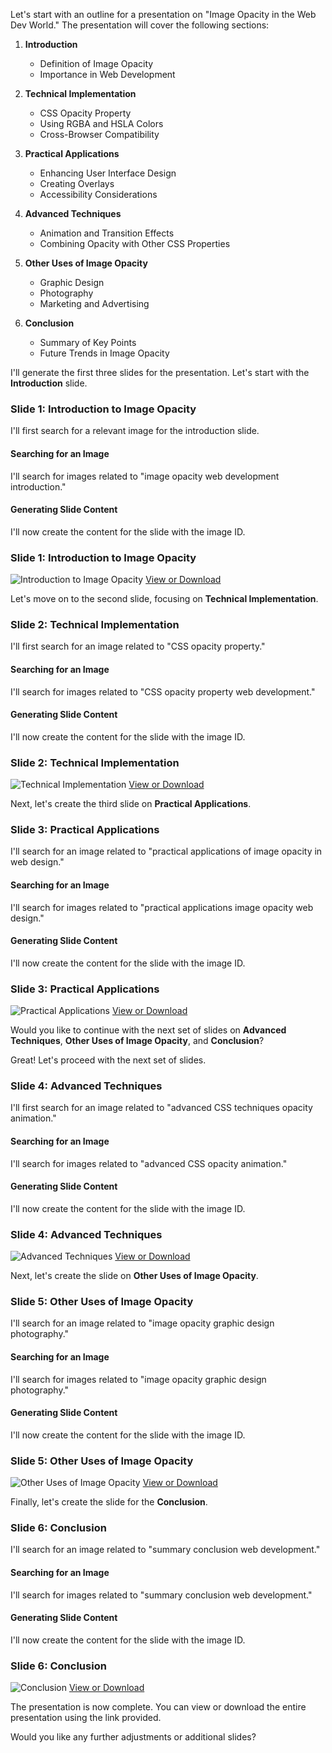 Let's start with an outline for a presentation on "Image Opacity in the Web Dev World." The presentation will cover the following sections:

1. **Introduction**
   - Definition of Image Opacity
   - Importance in Web Development

2. **Technical Implementation**
   - CSS Opacity Property
   - Using RGBA and HSLA Colors
   - Cross-Browser Compatibility

3. **Practical Applications**
   - Enhancing User Interface Design
   - Creating Overlays
   - Accessibility Considerations

4. **Advanced Techniques**
   - Animation and Transition Effects
   - Combining Opacity with Other CSS Properties

5. **Other Uses of Image Opacity**
   - Graphic Design
   - Photography
   - Marketing and Advertising

6. **Conclusion**
   - Summary of Key Points
   - Future Trends in Image Opacity

I'll generate the first three slides for the presentation. Let's start with the **Introduction** slide.

### Slide 1: Introduction to Image Opacity

I'll first search for a relevant image for the introduction slide. 

#### Searching for an Image
I'll search for images related to "image opacity web development introduction."

#### Generating Slide Content
I'll now create the content for the slide with the image ID.



### Slide 1: Introduction to Image Opacity

![Introduction to Image Opacity](https://slidesgpt.com/media/780d0277c80f)
[View or Download](https://slidesgpt.com/view/992ba903NaN647)

Let's move on to the second slide, focusing on **Technical Implementation**.

### Slide 2: Technical Implementation

I'll first search for an image related to "CSS opacity property."

#### Searching for an Image
I'll search for images related to "CSS opacity property web development."

#### Generating Slide Content
I'll now create the content for the slide with the image ID.



### Slide 2: Technical Implementation

![Technical Implementation](https://slidesgpt.com/media/8741af55c10f)
[View or Download](https://slidesgpt.com/view/992ba903NaN647)

Next, let's create the third slide on **Practical Applications**.

### Slide 3: Practical Applications

I'll search for an image related to "practical applications of image opacity in web design."

#### Searching for an Image
I'll search for images related to "practical applications image opacity web design."

#### Generating Slide Content
I'll now create the content for the slide with the image ID.



### Slide 3: Practical Applications

![Practical Applications](https://slidesgpt.com/media/39e23b52a0f0)
[View or Download](https://slidesgpt.com/view/992ba903NaN647)

Would you like to continue with the next set of slides on **Advanced Techniques**, **Other Uses of Image Opacity**, and **Conclusion**?

Great! Let's proceed with the next set of slides.

### Slide 4: Advanced Techniques

I'll first search for an image related to "advanced CSS techniques opacity animation."

#### Searching for an Image
I'll search for images related to "advanced CSS opacity animation."

#### Generating Slide Content
I'll now create the content for the slide with the image ID.



### Slide 4: Advanced Techniques

![Advanced Techniques](https://slidesgpt.com/media/ae60f353a85b)
[View or Download](https://slidesgpt.com/view/992ba903NaN647)

Next, let's create the slide on **Other Uses of Image Opacity**.

### Slide 5: Other Uses of Image Opacity

I'll search for an image related to "image opacity graphic design photography."

#### Searching for an Image
I'll search for images related to "image opacity graphic design photography."

#### Generating Slide Content
I'll now create the content for the slide with the image ID.



### Slide 5: Other Uses of Image Opacity

![Other Uses of Image Opacity](https://slidesgpt.com/media/8299864a1cc0)
[View or Download](https://slidesgpt.com/view/992ba903NaN647)

Finally, let's create the slide for the **Conclusion**.

### Slide 6: Conclusion

I'll search for an image related to "summary conclusion web development."

#### Searching for an Image
I'll search for images related to "summary conclusion web development."

#### Generating Slide Content
I'll now create the content for the slide with the image ID.



### Slide 6: Conclusion

![Conclusion](https://slidesgpt.com/media/2b62e61f1ca9)
[View or Download](https://slidesgpt.com/view/992ba903NaN647)

The presentation is now complete. You can view or download the entire presentation using the link provided.

Would you like any further adjustments or additional slides?